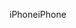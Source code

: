 <span data-ttu-id="a8706-101">iPhone</span><span class="sxs-lookup"><span data-stu-id="a8706-101">iPhone</span></span>